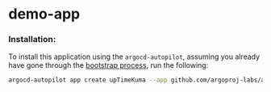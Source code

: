 # demo-app
### Installation:
To install this application using the `argocd-autopilot`, assuming you already have gone through the [bootstrap process](https://argocd-autopilot.readthedocs.io/en/latest/Getting-Started/), run the following:
```bash
argocd-autopilot app create upTimeKuma --app github.com/argoproj-labs/argocd-autopilot/examples/demo-app/ -p management
```